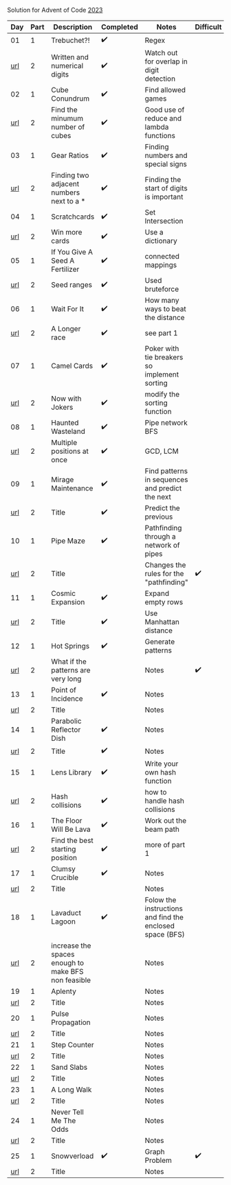 Solution for Advent of Code [2023](https://adventofcode.com/2023)

| Day | Part | Description | Completed | Notes | Difficult | 
|-----|------|-------------|-----------|------|------------|
|  01 |  1   | Trebuchet?! | :heavy_check_mark: | Regex | |
| [url](https://adventofcode.com/2023/day/1) | 2 | Written and numerical digits  | :heavy_check_mark: | Watch out for overlap in digit detection | |
|  02 |  1   | Cube Conundrum | ✔️ | Find allowed games | |
| [url](https://adventofcode.com/2023/day/2) | 2 | Find the minumum number of cubes | ✔️ | Good use of reduce and lambda functions | |
|  03 |  1   | Gear Ratios | ✔️ | Finding numbers and special signs | |
| [url](https://adventofcode.com/2023/day/3) | 2 | Finding two adjacent numbers next to a * | ✔️ | Finding the start of digits is important | |
|  04 |  1   | Scratchcards | ✔️ | Set Intersection | |
| [url](https://adventofcode.com/2023/day/4) | 2 | Win more cards  | ✔️ | Use a dictionary | |
|  05 |  1   | If You Give A Seed A Fertilizer | ✔️ | connected mappings | |
| [url](https://adventofcode.com/2023/day/5) | 2 | Seed ranges | ✔️ | Used bruteforce | |
|  06 |  1   | Wait For It | ✔️ | How many ways to beat the distance | |
| [url](https://adventofcode.com/2023/day/6) | 2 | A Longer race | ✔️ | see part 1 | |
|  07 |  1   | Camel Cards | ✔️ | Poker with tie breakers so implement sorting | |
| [url](https://adventofcode.com/2023/day/7) | 2 | Now with Jokers | ✔️ | modify the sorting function | |
|  08 |  1   | Haunted Wasteland | ✔️ | Pipe network BFS | |
| [url](https://adventofcode.com/2023/day/8) | 2 | Multiple positions at once | ✔️ | GCD, LCM | |
|  09 |  1   | Mirage Maintenance | ✔️ | Find patterns in sequences and predict the next | |
| [url](https://adventofcode.com/2023/day/9) | 2 | Title  | ✔️ | Predict the previous | |
|  10 |  1   | Pipe Maze | ✔️ | Pathfinding through a network of pipes | |
| [url](https://adventofcode.com/2023/day/10) | 2 | Title  |  | Changes the rules for the "pathfinding" | ✔️ |
|  11 |  1   | Cosmic Expansion | ✔️ | Expand empty rows | |
| [url](https://adventofcode.com/2023/day/11) | 2 | Title  | ✔️ | Use Manhattan distance  | |
|  12 |  1   | Hot Springs | ✔️ | Generate patterns | |
| [url](https://adventofcode.com/2023/day/12) | 2 | What if the patterns are very long  |  | Notes | ✔️ |
|  13 |  1   | Point of Incidence | ✔️ | Notes | |
| [url](https://adventofcode.com/2023/day/13) | 2 | Title  |  | Notes | |
|  14 |  1   | Parabolic Reflector Dish | ✔️ | Notes | |
| [url](https://adventofcode.com/2023/day/14) | 2 | Title  | ✔️ | Notes | |
|  15 |  1   | Lens Library | ✔️ | Write your own hash function | |
| [url](https://adventofcode.com/2023/day/15) | 2 | Hash collisions  | ✔️ | how to handle hash collisions | |
|  16 |  1   | The Floor Will Be Lava | ✔️ | Work out the beam path | |
| [url](https://adventofcode.com/2023/day/16) | 2 | Find the best starting position  | ✔️ | more of part 1 | |
|  17 |  1   | Clumsy Crucible | ✔️ | Notes | |
| [url](https://adventofcode.com/2023/day/17) | 2 | Title  |  | Notes | |
|  18 |  1   | Lavaduct Lagoon | ✔️ | Folow the instructions and find the enclosed space (BFS) | |
| [url](https://adventofcode.com/2023/day/18) | 2 | increase the spaces enough to make BFS non feasible  |  | Notes | |
|  19 |  1   | Aplenty |  | Notes | |
| [url](https://adventofcode.com/2023/day/19) | 2 | Title  |  | Notes | |
|  20 |  1   | Pulse Propagation |  | Notes | |
| [url](https://adventofcode.com/2023/day/20) | 2 | Title  |  | Notes | |
|  21 |  1   | Step Counter |  | Notes | |
| [url](https://adventofcode.com/2023/day/21) | 2 | Title  |  | Notes | |
|  22 |  1   | Sand Slabs |  | Notes | |
| [url](https://adventofcode.com/2023/day/22) | 2 | Title  |  | Notes | |
|  23 |  1   | A Long Walk |  | Notes | |
| [url](https://adventofcode.com/2023/day/23) | 2 | Title  |  | Notes | |
|  24 |  1   | Never Tell Me The Odds |  | Notes | |
| [url](https://adventofcode.com/2023/day/24) | 2 | Title  |  | Notes | |
|  25 |  1   | Snowverload | ✔️ | Graph Problem | ✔️ |
| [url](https://adventofcode.com/2023/day/25) | 2 | Title  |  | Notes | |
